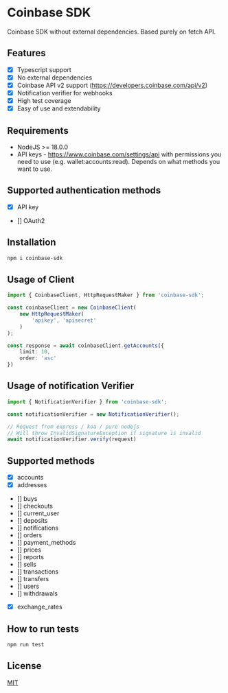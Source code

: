 # Coinbase SDK

Coinbase SDK without external dependencies. Based purely on fetch API.

## Features
- [x] Typescript support
- [x] No external dependencies
- [x] Coinbase API v2 support (https://developers.coinbase.com/api/v2)
- [x] Notification verifier for webhooks
- [x] High test coverage
- [x] Easy of use and extendability

## Requirements
- NodeJS >= 18.0.0
- API keys - https://www.coinbase.com/settings/api with permissions you need to use (e.g. wallet:accounts:read). Depends on what methods you want to use.

## Supported authentication methods

- [x] API key
- [] OAuth2

## Installation

```bash
npm i coinbase-sdk
```

## Usage of Client

```typescript
import { CoinbaseClient, HttpRequestMaker } from 'coinbase-sdk';

const coinbaseClient = new CoinbaseClient(
    new HttpRequestMaker(
        'apikey', 'apisecret'
    )
);

const response = await coinbaseClient.getAccounts({
    limit: 10,
    order: 'asc'
})
```

## Usage of notification Verifier

```typescript
import { NotificationVerifier } from 'coinbase-sdk';

const notificationVerifier = new NotificationVerifier();

// Request from express / koa / pure nodejs
// Will throw InvalidSignatureException if signature is invalid
await notificationVerifier.verify(request)

```

## Supported methods 

- [x] accounts
- [x] addresses
- [] buys
- [] checkouts
- [] current_user
- [] deposits
- [] notifications
- [] orders
- [] payment_methods
- [] prices
- [] reports
- [] sells
- [] transactions
- [] transfers
- [] users
- [] withdrawals
- [x] exchange_rates

## How to run tests
```bash
npm run test
```


## License

[MIT](https://choosealicense.com/licenses/mit/)



